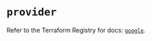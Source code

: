 # `provider`

Refer to the Terraform Registry for docs: [`google`](https://registry.terraform.io/providers/drfaust92/google/4.16.4/docs).
